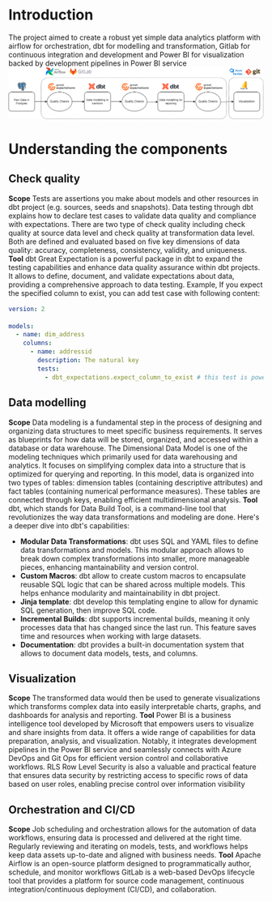 # Introduction
The project aimed to create a robust yet simple data analytics platform with airflow for orchestration, dbt for modelling and transformation, Gitlab for continuous integration and development and Power BI for visualization backed by development pipelines in Power BI service
![data_pipeline.png](images%2Fdata_pipeline.png)
# Understanding the components
## Check quality
**Scope**
Tests are assertions you make about models and other resources in dbt project (e.g. sources, seeds and snapshots). Data testing through dbt explains how to declare test cases to validate data quality and compliance with expectations.
There are two type of check quality including check quality at source data level and check quality at transformation data level.
Both are defined and evaluated based on five key dimensions of data quality: accuracy, completeness, consistency, validity, and uniqueness.
**Tool**
dbt Great Expectation is a powerful package in dbt to expand the testing capabilities and enhance data quality assurance within dbt projects. It allows to define, document, and validate expectations about data, providing a comprehensive approach to data testing.
Example, If you expect the specified column to exist, you can add test case with following content:
```yaml
version: 2

models:
  - name: dim_address
    columns:
      - name: addressid
        description: The natural key
        tests:
          - dbt_expectations.expect_column_to_exist # this test is powered by great-expectation library
```
## Data modelling
**Scope**
Data modeling is a fundamental step in the process of designing and organizing data structures to meet specific business requirements. It serves as blueprints for how data will be stored, organized, and accessed within a database or data warehouse. 
The Dimensional Data Model is one of the modeling techniques which primarily used for data warehousing and analytics. It focuses on simplifying complex data into a structure that is optimized for querying and reporting.
In this model, data is organized into two types of tables: dimension tables (containing descriptive attributes) and fact tables (containing numerical performance measures). These tables are connected through keys, enabling efficient multidimensional analysis.
**Tool**
dbt, which stands for Data Build Tool, is a command-line tool that revolutionizes the way data transformations and modeling are done. Here's a deeper dive into dbt's capabilities:
- **Modular Data Transformations**: dbt uses SQL and YAML files to define data transformations and models. This modular approach allows to break down complex transformations into smaller, more manageable pieces, enhancing mantainability and version control.
- **Custom Macros**: dbt allow to create custom macros to encapsulate reusable SQL logic that can be shared across multiple models. This helps enhance modularity and maintainability in dbt project.
- **Jinja template**: dbt develop this templating engine to allow for dynamic SQL generation, then improve SQL code.
- **Incremental Builds**: dbt supports incremental builds, meaning it only processes data that has changed since the last run. This feature saves time and resources when working with large datasets.
- **Documentation**: dbt provides a built-in documentation system that allows to document data models, tests, and columns.
## Visualization
**Scope**
The transformed data would then be used to generate visualizations which transforms complex data into easily interpretable charts, graphs, and dashboards for analysis and reporting.
**Tool**
Power BI is a business intelligence tool developed by Microsoft that empowers users to visualize and share insights from data. It offers a wide range of capabilities for data preparation, analysis, and visualization. Notably, it integrates development pipelines in the Power BI service and seamlessly connects with Azure DevOps and Git Ops for efficient version control and collaborative workflows.
RLS Row Level Security is also a valuable and practical feature that ensures data security by restricting access to specific rows of data based on user roles, enabling precise control over information visibility
## Orchestration and CI/CD
**Scope**
Job scheduling and orchestration allows for the automation of data workflows, ensuring data is processed and delivered at the right time.
Regularly reviewing and iterating on models, tests, and workflows helps keep data assets up-to-date and aligned with business needs.
**Tool**
Apache Airflow is an open-source platform designed to programmatically author, schedule, and monitor workflows
GitLab is a web-based DevOps lifecycle tool that provides a platform for source code management, continuous integration/continuous deployment (CI/CD), and collaboration.